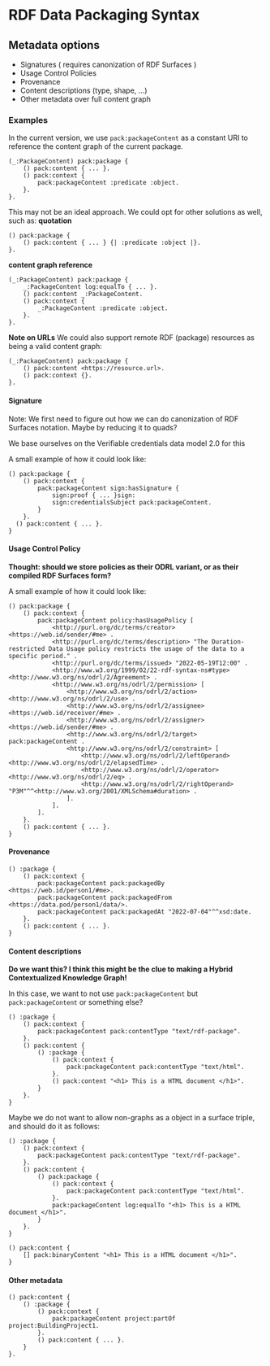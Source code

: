  # RDF Data Packaging Syntax


## Metadata options

* Signatures ( requires canonization of RDF Surfaces )
* Usage Control Policies
* Provenance
* Content descriptions (type, shape, ...)
* Other metadata over full content graph

### Examples
In the current version, we use `pack:packageContent` as a constant URI to reference the content graph of the current package.

```
(_:PackageContent) pack:package {
    () pack:content { ... }.
    () pack:context {
        pack:packageContent :predicate :object.
    }.
}.
```

This may not be an ideal approach. 
We could opt for other solutions as well, such as:
**quotation**
```
() pack:package {
    () pack:content { ... } {| :predicate :object |}.
}.
```

**content graph reference**
```
(_:PackageContent) pack:package {
    _:PackageContent log:equalTo { ... }.
    () pack:content _:PackageContent.
    () pack:context {
        _:PackageContent :predicate :object.
    }.
}.
```


**Note on URLs**
We could also support remote RDF (package) resources as being a valid content graph:
```
(_:PackageContent) pack:package {
    () pack:content <https://resource.url>.
    () pack:context {}.
}.
```

#### Signature
Note: We first need to figure out how we can do canonization of RDF Surfaces notation. Maybe by reducing it to quads?

We base ourselves on the Verifiable credentials data model 2.0 for this

A small example of how it could look like:
```
() pack:package {
    () pack:context {
        pack:packageContent sign:hasSignature {
            sign:proof { ... }sign:
            sign:credentialsSubject pack:packageContent.
        }
    }.
  () pack:content { ... }.
}
```

#### Usage Control Policy
**Thought: should we store policies as their ODRL variant, or as their compiled RDF Surfaces form?**

A small example of how it could look like:
```
() pack:package {
    () pack:context {
        pack:packageContent policy:hasUsagePolicy [
            <http://purl.org/dc/terms/creator> <https://web.id/sender/#me> .
            <http://purl.org/dc/terms/description> "The Duration-restricted Data Usage policy restricts the usage of the data to a specific period." .
            <http://purl.org/dc/terms/issued> "2022-05-19T12:00" .
            <http://www.w3.org/1999/02/22-rdf-syntax-ns#type> <http://www.w3.org/ns/odrl/2/Agreement> .
            <http://www.w3.org/ns/odrl/2/permission> [
                <http://www.w3.org/ns/odrl/2/action> <http://www.w3.org/ns/odrl/2/use> .
                <http://www.w3.org/ns/odrl/2/assignee> <https://web.id/receiver/#me> .
                <http://www.w3.org/ns/odrl/2/assigner> <https://web.id/sender/#me> .
                <http://www.w3.org/ns/odrl/2/target> pack:packageContent .
                <http://www.w3.org/ns/odrl/2/constraint> [
                    <http://www.w3.org/ns/odrl/2/leftOperand> <http://www.w3.org/ns/odrl/2/elapsedTime> .
                    <http://www.w3.org/ns/odrl/2/operator> <http://www.w3.org/ns/odrl/2/eq> .
                    <http://www.w3.org/ns/odrl/2/rightOperand> "P3M"^^<http://www.w3.org/2001/XMLSchema#duration> .
                ].
            ].
        ].
    }.
    () pack:content { ... }.
}
```
#### Provenance

```
() :package {
    () pack:context {
        pack:packageContent pack:packagedBy <https://web.id/person1/#me>.
        pack:packageContent pack:packagedFrom <https://data.pod/person1/data/>.
        pack:packageContent pack:packagedAt "2022-07-04"^^xsd:date.
    }.
    () pack:content { ... }.
}
```


#### Content descriptions
**Do we want this? I think this might be the clue to making a Hybrid Contextualized Knowledge Graph!**

In this case, we want to not use `pack:packageContent` but `pack:packageContent` or something else?

```
() :package {
    () pack:context {
        pack:packageContent pack:contentType "text/rdf-package".
    }.
    () pack:content { 
        () :package {
            () pack:context {
                pack:packageContent pack:contentType "text/html".
            }.
            () pack:content "<h1> This is a HTML document </h1>".
        }
    }.
}
```

Maybe we do not want to allow non-graphs as a object in a surface triple, and should do it as follows:

```
() :package {
    () pack:context {
        pack:packageContent pack:contentType "text/rdf-package".
    }.
    () pack:content { 
        () pack:package {
            () pack:context {
                pack:packageContent pack:contentType "text/html".
            }.
            pack:packageContent log:equalTo "<h1> This is a HTML document </h1>".
        }
    }.
}
```
```
() pack:content {
    [] pack:binaryContent "<h1> This is a HTML document </h1>".
}
```

#### Other metadata

```
() pack:content { 
    () :package {
        () pack:context {
            pack:packageContent project:partOf project:BuildingProject1.
        }.
        () pack:content { ... }.
    }
}.
```



<!-- 
* **The context field of a package MUST only reference the content of the package, and NEVER the package itself or specific identifiers inside the content of the package!**
* **What about blank nodes in nested packages? Probably not a good idea?**
* **If I'd want to say that the content graph is NOT correct, could I do it by saying "() log:onNegativeSurface pack:packageContent" in the context?**

* We can reference signatures as a form of packaging as well
* Packaging as a basis for *P r o v e n a n c e*
* Look at LDES / TREE problems?



### Parts of a HTTP Package

#### HTTP Request

* **The specific version of HTTP followed.** HTTP and HTTP/2 are the two versions.
* **A URL.** This points to the resource on the web.
* **An HTTP method.** This indicates the specific action the request expects to receive from the server in its response.
* **HTTP request headers.** This includes data such as what type of browser is being used and what data the request is seeking from the server. It can also include cookies, which show information previously sent from the server handling the request.
* **An HTTP body.** This is optional information the server needs from the request, such as user forms -- username/password logins, short responses and file uploads -- that are being submitted to the website.

#### HTTP Response

  * **HTTP status code**, which indicates the status of the request to the client device. Responses may indicate success, an informational response, a redirect, or errors on the server or client side.
  * **HTTP response headers**, which send information about the server and requested resources.
  * **An HTTP body (optional)**. If a request is successful, this contains the requested data in the form of HTML code, which is translated into a web page by the client browser.





#### RDF Surfaces Canonization

For purposes such as  -->